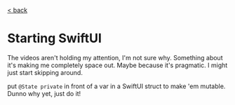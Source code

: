 [< back](../README.md)
# Starting SwiftUI

The videos aren't holding my attention, I'm not sure why. Something about it's making me completely space out. Maybe because it's pragmatic. I might just start skipping around.

put `@State private` in front of a var in a SwiftUI struct to make 'em mutable. Dunno why yet, just do it!

